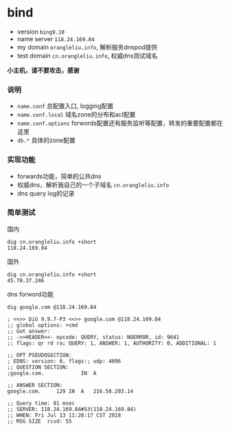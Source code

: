 bind
=====

* version    `bing9.10`
* name server  `118.24.169.84`
* my domain   `orangleliu.info`, 解析服务dnspod提供
* test domain  `cn.orangleliu.info`, 权威dns测试域名

**小主机，请不要攻击，感谢**

### 说明 

* `name.conf` 总配置入口, logging配置
* `name.conf.local` 域名zone的分布和acl配置
* `name.conf.options` forwords配置还有服务监听等配置，转发的重要配置都在这里
* `db.*` 具体的zone配置

### 实现功能

* forwards功能，简单的公共dns
* 权威dns，解析我自己的一个子域名 `cn.orangleliu.info`
* dns query log的记录

### 简单测试 

国内
```
dig cn.orangleliu.info +short
118.24.169.84
```

国外
```
dig cn.orangleliu.info +short
45.78.37.246
```

dns forword功能
```
dig google.com @118.24.169.84

; <<>> DiG 9.9.7-P3 <<>> google.com @118.24.169.84
;; global options: +cmd
;; Got answer:
;; ->>HEADER<<- opcode: QUERY, status: NOERROR, id: 9641
;; flags: qr rd ra; QUERY: 1, ANSWER: 1, AUTHORITY: 0, ADDITIONAL: 1

;; OPT PSEUDOSECTION:
; EDNS: version: 0, flags:; udp: 4096
;; QUESTION SECTION:
;google.com.			IN	A

;; ANSWER SECTION:
google.com.		129	IN	A	216.58.203.14

;; Query time: 81 msec
;; SERVER: 118.24.169.84#53(118.24.169.84)
;; WHEN: Fri Jul 13 11:28:17 CST 2018
;; MSG SIZE  rcvd: 55
```